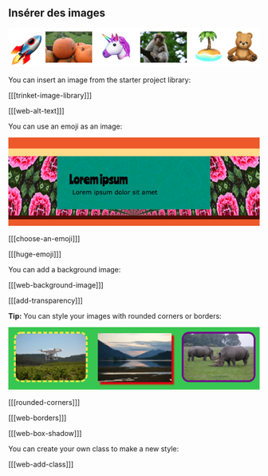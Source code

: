## Insérer des images

![Examples of images and emojis in a strip.](images/image-emoji-strip.png)

You can insert an image from the starter project library:

[[[trinket-image-library]]]

[[[web-alt-text]]]

You can use an emoji as an image:

![A patterned background image. The main section has a semi-transparent effect so that the image can be seen behind it.](images/background-image.png)

[[[choose-an-emoji]]]

[[[huge-emoji]]]

You can add a background image:

[[[web-background-image]]]

[[[add-transparency]]]

**Tip:** You can style your images with rounded corners or borders:

![Examples of images with dashed or solid borders, drop shadow, and rounded corners.](images/image-borders.png)

[[[rounded-corners]]]

[[[web-borders]]]

[[[web-box-shadow]]]

You can create your own class to make a new style:

[[[web-add-class]]]
